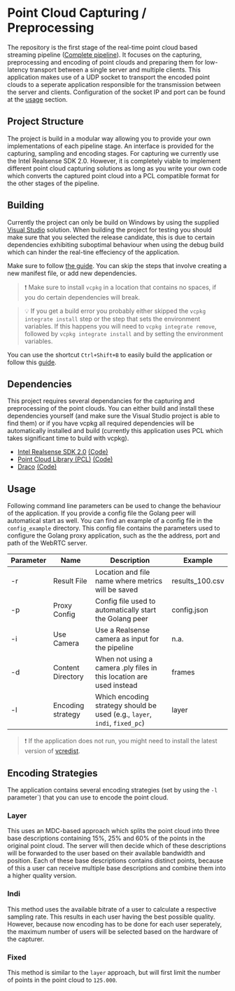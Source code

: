 # Point Cloud Capturing / Preprocessing
The repository is the first stage of the real-time point cloud based streaming pipeline ([Complete pipeline](../)). It focuses on the capturing, preprocessing and encoding of point clouds and preparing them for low-latency transport between a single server and multiple clients. This application makes use of a UDP socket to transport the encoded point clouds to a seperate application responsible for the transmission between the server and clients. Configuration of the socket IP and port can be found at the [usage](#usage) section. 

## Project Structure
The project is build in a modular way allowing you to provide your own implementations of each pipeline stage. An interface is provided for the capturing, sampling and encoding stages.  For capturing we currently use the Intel Realsense SDK 2.0. However, it is completely viable to implement different point cloud capturing solutions as long as you write your own code which converts the captured point cloud into a PCL compatible format for the other stages of the pipeline.

## Building
Currently the project can only be build on Windows by using the supplied [Visual Studio](https://visualstudio.microsoft.com/) solution. When building the project for testing you should make sure that you selected the release candidate, this is due to certain dependencies exhibiting suboptimal behaviour when using the debug build which can hinder the real-tine effeciency of the application. 

Make sure to follow  [the guide](https://learn.microsoft.com/en-us/vcpkg/get_started/get-started-msbuild?pivots=shell-powershell). You can skip the steps that involve creating a new manifest file, or add new dependencies.

> ❗ Make sure to install `vcpkg` in a location that contains no spaces, if you do certain dependencies will break.

> 💡 If you get a build error you probably either skipped the `vcpkg integrate install` step or the step that sets the environment variables. If this happens you will need to `vcpkg integrate remove`, followed by `vcpkg integrate install` and by setting the environment variables.

You can use the shortcut `Ctrl+Shift+B` to easily build the application or follow this [guide](https://learn.microsoft.com/en-us/visualstudio/ide/compiling-and-building-in-visual-studio?view=vs-2022).

## Dependencies
This project requires several dependancies for the capturing and preprocessing of the point clouds. You can either build and install these dependencies yourself (and make sure the Visual Studio project is able to find them) or if you have vcpkg all required dependencies will be automatically installed and build (currently this application uses PCL which takes significant time to build with vcpkg).

<ul>
  <li> 
    <a href="https://www.intelrealsense.com/sdk-2/">Intel Realsense SDK 2.0</a>
    <a href="https://github.com/IntelRealSense/librealsense">(Code)</a>
  </li>
  <li> 
    <a href="https://pointclouds.org/">Point Cloud Library (PCL)</a>
    <a href="https://github.com/PointCloudLibrary/pcl">(Code)</a>
  </li>
  <li> 
    <a href="https://google.github.io/draco/">Draco</a>
    <a href="https://github.com/google/draco">(Code)</a>
  </li>
</ul>

## Usage
Following command line parameters can be used to change the behaviour of the application. If you provide a config file the Golang peer will automatical start as well. You can find an example of a config file in the `config_example` directory. This config file contains the parameters used to configure the Golang proxy application, such as the the address, port and path of the WebRTC server.

| **Parameter** 	| **Name**          	| **Description**                                                      	| **Example**     	|
|---------------	|-------------------	|----------------------------------------------------------------------	|-----------------	|
| -r            	| Result File       	| Location and file name where metrics will be saved                   	| results_100.csv 	|
| -p            	| Proxy Config       	| Config file used to automatically start the Golang peer              	| config.json      	|
| -i            	| Use Camera        	| Use a Realsense camera as input for the pipeline                     	| n.a.            	|
| -d            	| Content Directory 	| When not using a camera .ply files in this location are used instead 	| frames          	|
| -l            	| Encoding strategy 	| Which encoding strategy should be used (e.g., `layer`, `indi`, `fixed_pc`) 	| layer          	|

> ❗ If the application does not run, you might need to install the latest version of [vcredist](https://learn.microsoft.com/en-us/cpp/windows/latest-supported-vc-redist?view=msvc-170#visual-studio-2015-2017-2019-and-2022).

## Encoding Strategies
The application contains several encoding strategies (set by using the `-l` parameter`) that you can use to encode the point cloud.

### Layer
This uses an MDC-based approach which splits the point cloud into three base descriptions containing 15%, 25% and 60% of the points in the original point cloud. The server will then decide which of these descriptions will be forwarded to the user based on their available bandwidth and position. Each of these base descriptions contains distinct points, because of this a user can receive multiple base descriptions and combine them into a higher quality version.

### Indi
This method uses the available bitrate of a user to calculate a respective sampling rate. This results in each user having the best possible quality. However, because now encoding has to be done for each user seperately, the maximum number of users will be selected based on the hardware of the capturer.

### Fixed
This method is similar to the `layer` approach, but will first limit the number of points in the point cloud to `125.000`.
